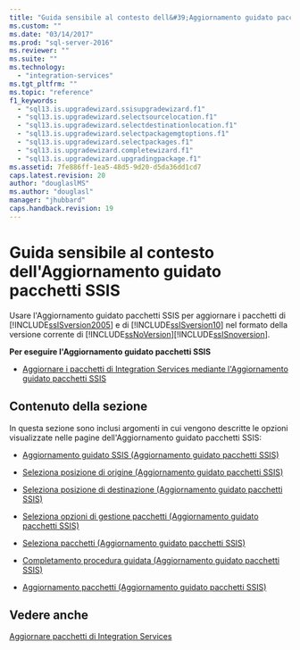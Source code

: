 ```yaml
---
title: "Guida sensibile al contesto dell&#39;Aggiornamento guidato pacchetti SSIS | Microsoft Docs"
ms.custom: ""
ms.date: "03/14/2017"
ms.prod: "sql-server-2016"
ms.reviewer: ""
ms.suite: ""
ms.technology: 
  - "integration-services"
ms.tgt_pltfrm: ""
ms.topic: "reference"
f1_keywords: 
  - "sql13.is.upgradewizard.ssisupgradewizard.f1"
  - "sql13.is.upgradewizard.selectsourcelocation.f1"
  - "sql13.is.upgradewizard.selectdestinationlocation.f1"
  - "sql13.is.upgradewizard.selectpackagemgtoptions.f1"
  - "sql13.is.upgradewizard.selectpackages.f1"
  - "sql13.is.upgradewizard.completewizard.f1"
  - "sql13.is.upgradewizard.upgradingpackage.f1"
ms.assetid: 7fe886ff-1ea5-48d5-9d20-d5da36dd1cd7
caps.latest.revision: 20
author: "douglaslMS"
ms.author: "douglasl"
manager: "jhubbard"
caps.handback.revision: 19
---
```

# Guida sensibile al contesto dell&#39;Aggiornamento guidato pacchetti SSIS
  Usare l'Aggiornamento guidato pacchetti SSIS per aggiornare i pacchetti di [!INCLUDE[ssISversion2005](../includes/ssisversion2005-md.md)] e di [!INCLUDE[ssISversion10](../includes/ssisversion10-md.md)] nel formato della versione corrente di [!INCLUDE[ssNoVersion](../includes/ssnoversion-md.md)][!INCLUDE[ssISnoversion](../includes/ssisnoversion-md.md)].  
  
 **Per eseguire l'Aggiornamento guidato pacchetti SSIS**  
  
-   [Aggiornare i pacchetti di Integration Services mediante l'Aggiornamento guidato pacchetti SSIS](../integration-services/install-windows/upgrade-integration-services-packages-using-the-ssis-package-upgrade-wizard.md)  
  
## Contenuto della sezione  
 In questa sezione sono inclusi argomenti in cui vengono descritte le opzioni visualizzate nelle pagine dell'Aggiornamento guidato pacchetti SSIS:  
  
-   [Aggiornamento guidato SSIS &#40;Aggiornamento guidato pacchetti SSIS&#41;](../Topic/SSIS%20Upgrade%20Wizard%20\(SSIS%20Package%20Upgrade%20Wizard\).md)  
  
-   [Seleziona posizione di origine &#40;Aggiornamento guidato pacchetti SSIS&#41;](../Topic/Select%20Source%20Location%20\(SSIS%20Package%20Upgrade%20Wizard\).md)  
  
-   [Seleziona posizione di destinazione &#40;Aggiornamento guidato pacchetti SSIS&#41;](../Topic/Select%20Destination%20Location%20\(SSIS%20Package%20Upgrade%20Wizard\).md)  
  
-   [Seleziona opzioni di gestione pacchetti &#40;Aggiornamento guidato pacchetti SSIS&#41;](../Topic/Select%20Package%20Management%20Options%20\(SSIS%20Package%20Upgrade%20Wizard\).md)  
  
-   [Seleziona pacchetti &#40;Aggiornamento guidato pacchetti SSIS&#41;](../Topic/Select%20Packages%20\(SSIS%20Package%20Upgrade%20Wizard\).md)  
  
-   [Completamento procedura guidata &#40;Aggiornamento guidato pacchetti SSIS&#41;](../Topic/Complete%20the%20Wizard%20\(SSIS%20Package%20Upgrade%20Wizard\).md)  
  
-   [Aggiornamento pacchetti &#40;Aggiornamento guidato pacchetti SSIS&#41;](../Topic/Upgrading%20the%20Packages%20\(SSIS%20Package%20Upgrade%20Wizard\).md)  
  
## Vedere anche  
 [Aggiornare pacchetti di Integration Services](../integration-services/install-windows/upgrade-integration-services-packages.md)  
  
  